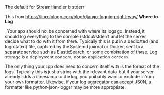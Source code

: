 The default for StreamHandler is stderr


This from https://lincolnloop.com/blog/django-logging-right-way/
**Where to Log**

_Your app should not be concerned with where its logs go. Instead, it should log everything to the console (stdout/stderr) and let the server decide what to do with it from there. Typically this is put in a dedicated (and logrotated) file, captured by the Systemd journal or Docker, sent to a separate service such as ElasticSearch, or some combination of those. Log storage is a deployment concern, not an application concern.

The only thing your app does need to concern itself with is the format of the logs. Typically this is just a string with the relevant data, but if your server already adds a timestamp to the log, you probably want to exclude it from your own formatter. Likewise, if your log aggregator can accept JSON, a formatter like python-json-logger may be more appropriate._

